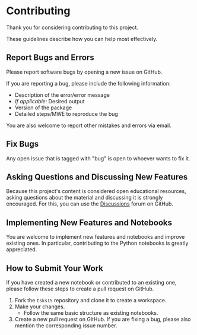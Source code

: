 # Contributing

Thank you for considering contributing to this project.

These guidelines describe how you can help most effectively.


## Report Bugs and Errors
Please report software bugs by opening a new issue on GitHub.

If you are reporting a bug, please include the following information:

- Description of the error/error message
- _If applicable:_ Desired output
- Version of the package
- Detailed steps/MWE to reproduce the bug

You are also welcome to report other mistakes and errors via email.


## Fix Bugs
Any open issue that is tagged with "bug" is open to whoever wants to fix it.


## Asking Questions and Discussing New Features
Because this project's content is considered open educational resources, asking
questions about the material and discussing it is strongly encouraged.
For this, you can use the
[Discussions](https://github.com/klb2/tsks15/discussions) forum on GitHub.


## Implementing New Features and Notebooks
You are welcome to implement new features and notebooks and improve existing ones.
In particular, contributing to the Python notebooks is greatly appreciated.


## How to Submit Your Work
If you have created a new notebook or contributed to an existing one, please
follow these steps to create a pull request on GitHub.

1. Fork the `tsks15` repository and clone it to create a workspace.
2. Make your changes.
   - Follow the same basic structure as existing notebooks.
3. Create a new pull request on GitHub. If you are fixing a bug, please also mention the corresponding issue number.

